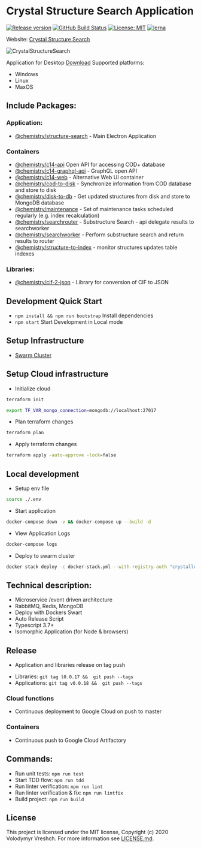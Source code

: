# Crystal Structure Search Application
[![Release version](https://img.shields.io/github/v/release/chemistry/crystallography-api?color=green.svg)](https://github.com/chemistry/crystallography-api/releases)
[![GitHub Build Status](https://github.com/chemistry/crystallography-api/workflows/CI/badge.svg)](https://github.com/chemistry/crystallography-api/actions?query=workflow%3ACI)
[![License: MIT](https://img.shields.io/badge/License-MIT-gren.svg)](https://opensource.org/licenses/MIT)
[![lerna](https://img.shields.io/badge/maintained%20with-lerna-cc00ff.svg)](https://lernajs.io/)

Website: [Crystal Structure Search](http://crystallography.io/)

![CrystalStructureSearch](https://github.com/chemistry/crystallography.io/blob/master/crystal-structure-search.png?raw=true)

Application for Desktop [Download](https://github.com/chemistry/crystallography.io/releases)
Supported platforms:
  * Windows
  * Linux
  * MaxOS

## Include Packages:
### Application:
  * [@chemistry/structure-search](https://github.com/chemistry/crystallography.io/tree/master/packages/application/structure-search) - Main Electron Application

### Containers
  * [@chemistry/c14-api](https://github.com/chemistry/crystallography.io/tree/master/packages/containers/c14-api)
    Open API for accessing COD+ database
  * [@chemistry/c14-graphql-api](https://github.com/chemistry/crystallography.io/tree/master/packages/containers/c14-graphql-api) - GraphQL open API
  * [@chemistry/c14-web](https://github.com/chemistry/crystallography-api/tree/master/packages/containers/c14-web) - Alternative Web UI container
  * [@chemistry/cod-to-disk](https://github.com/chemistry/crystallography.io/tree/master/packages/containers/cod-to-disk) - Synchronize information from COD database and store to disk
  * [@chemistry/disk-to-db](https://github.com/chemistry/crystallography.io/tree/master/packages/containers/disk-to-db) - Get updated structures from disk and store to MongoDB database
  * [@chemistry/maintenance](https://github.com/chemistry/crystallography.io/tree/master/packages/containers/maintenance) - Set of maintenance tasks scheduled regularly (e.g. index recalculation)
  * [@chemistry/searchrouter](https://github.com/chemistry/crystallography.io/tree/master/packages/containers/searchrouter) - Substructure Search - api delegate results to searchworker
  * [@chemistry/searchworker](https://github.com/chemistry/crystallography.io/tree/master/packages/containers/searchworker) - Perform substructure search and return results to router
  * [@chemistry/structure-to-index](https://github.com/chemistry/crystallography.io/tree/master/packages/containers/structure-to-index) - monitor structures updates table indexes

### Libraries:
  * [@chemistry/cif-2-json](https://github.com/chemistry/crystallography-api/tree/master/packages/libraries/cif-2-json) - Library for conversion of CIF to JSON

## Development Quick Start
  * `npm install && npm run bootstrap` Install dependencies
  * `npm start` Start Development in Local mode

## Setup Infrastructure
 * [Swarm Cluster](https://github.com/chemistry/crystallography-api/tree/master/setup)

## Setup Cloud infrastructure
 * Initialize cloud
```bash
terraform init
```
```bash
export TF_VAR_mongo_connection=mongodb://localhost:27017
```

 * Plan terraform changes
```bash
terraform plan
```
 * Apply terraform changes
```bash
terraform apply -auto-approve -lock=false
```

## Local development
 * Setup env file
```bash
source ./.env
```
 * Start application
```bash
docker-compose down -v && docker-compose up --build -d
```
 * View Application Logs
```bash
docker-compose logs
```
 * Deploy to swarm cluster
```bash
docker stack deploy -c docker-stack.yml --with-registry-auth "crystallography-io"
```
## Technical description:
* Microservice /event driven architecture
* RabbitMQ, Redis, MongoDB
* Deploy with Dockers Swart
* Auto Release Script
* Typescript 3.7+
* Isomorphic Application (for Node & browsers)

## Release
- Application and libraries release on tag push
* Libraries: `git tag l0.0.17 &&  git push --tags`
* Applications: `git tag v0.0.18 &&  git push --tags`

### Cloud functions
- Continuous deployment to Google Cloud on push to master

### Containers
- Continuous push to Google Cloud Artifactory

## Commands:
  * Run unit tests: `npm run test`
  * Start TDD flow: `npm run tdd`
  * Run linter verification: `npm run lint`
  * Run linter verification & fix: `npm run lintfix`
  * Build project: `npm run build`

## License
  This project is licensed under the MIT license, Copyright (c) 2020 Volodymyr Vreshch.
  For more information see [LICENSE.md](https://github.com/chemistry/crystallography-api/blob/master/LICENSE.md).
